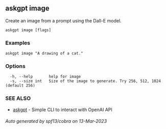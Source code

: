 ## askgpt image

Create an image from a prompt using the Dall-E model.

```
askgpt image [flags]
```

### Examples

```
askgpt image "A drawing of a cat."
```

### Options

```
  -h, --help       help for image
  -s, --size int   Size of the image to generate. Try 256, 512, 1024 (default 256)
```

### SEE ALSO

* [askgpt](askgpt.md)	 - Simple CLI to interact with OpenAI API

###### Auto generated by spf13/cobra on 13-Mar-2023
